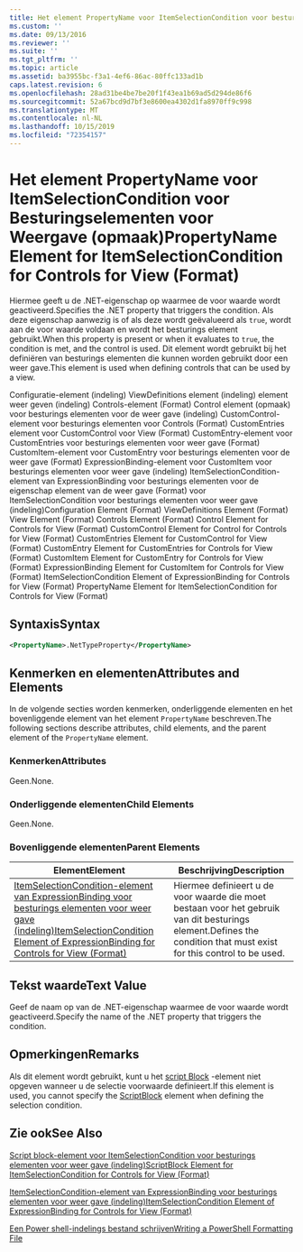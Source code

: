 ```yaml
---
title: Het element PropertyName voor ItemSelectionCondition voor besturings elementen voor weer gave (indeling) | Microsoft Docs
ms.custom: ''
ms.date: 09/13/2016
ms.reviewer: ''
ms.suite: ''
ms.tgt_pltfrm: ''
ms.topic: article
ms.assetid: ba3955bc-f3a1-4ef6-86ac-80ffc133ad1b
caps.latest.revision: 6
ms.openlocfilehash: 28ad31be4be7be20f1f43ea1b69ad5d294de86f6
ms.sourcegitcommit: 52a67bcd9d7bf3e8600ea4302d1fa8970ff9c998
ms.translationtype: MT
ms.contentlocale: nl-NL
ms.lasthandoff: 10/15/2019
ms.locfileid: "72354157"
---
```

# <a name="propertyname-element-for-itemselectioncondition-for-controls-for-view-format"></a><span data-ttu-id="56df2-102">Het element PropertyName voor ItemSelectionCondition voor Besturingselementen voor Weergave (opmaak)</span><span class="sxs-lookup"><span data-stu-id="56df2-102">PropertyName Element for ItemSelectionCondition for Controls for View (Format)</span></span>

<span data-ttu-id="56df2-103">Hiermee geeft u de .NET-eigenschap op waarmee de voor waarde wordt geactiveerd.</span><span class="sxs-lookup"><span data-stu-id="56df2-103">Specifies the .NET property that triggers the condition.</span></span> <span data-ttu-id="56df2-104">Als deze eigenschap aanwezig is of als deze wordt geëvalueerd als `true`, wordt aan de voor waarde voldaan en wordt het besturings element gebruikt.</span><span class="sxs-lookup"><span data-stu-id="56df2-104">When this property is present or when it evaluates to `true`, the condition is met, and the control is used.</span></span> <span data-ttu-id="56df2-105">Dit element wordt gebruikt bij het definiëren van besturings elementen die kunnen worden gebruikt door een weer gave.</span><span class="sxs-lookup"><span data-stu-id="56df2-105">This element is used when defining controls that can be used by a view.</span></span>

<span data-ttu-id="56df2-106">Configuratie-element (indeling) ViewDefinitions element (indeling) element weer geven (indeling) Controls-element (Format) Control element (opmaak) voor besturings elementen voor de weer gave (indeling) CustomControl-element voor besturings elementen voor Controls (Format) CustomEntries element voor CustomControl voor View (Format) CustomEntry-element voor CustomEntries voor besturings elementen voor weer gave (Format) CustomItem-element voor CustomEntry voor besturings elementen voor de weer gave (Format) ExpressionBinding-element voor CustomItem voor besturings elementen voor weer gave (indeling) ItemSelectionCondition-element van ExpressionBinding voor besturings elementen voor de eigenschap element van de weer gave (Format) voor ItemSelectionCondition voor besturings elementen voor weer gave (indeling)</span><span class="sxs-lookup"><span data-stu-id="56df2-106">Configuration Element (Format) ViewDefinitions Element (Format) View Element (Format) Controls Element (Format) Control Element for Controls for View (Format) CustomControl Element for Control for Controls for View (Format) CustomEntries Element for CustomControl for View (Format) CustomEntry Element for CustomEntries for Controls for View (Format) CustomItem Element for CustomEntry for Controls for View (Format) ExpressionBinding Element for CustomItem for Controls for View (Format) ItemSelectionCondition Element of ExpressionBinding for Controls for View (Format) PropertyName Element for ItemSelectionCondition for Controls for View (Format)</span></span>

## <a name="syntax"></a><span data-ttu-id="56df2-107">Syntaxis</span><span class="sxs-lookup"><span data-stu-id="56df2-107">Syntax</span></span>

```xml
<PropertyName>.NetTypeProperty</PropertyName>
```

## <a name="attributes-and-elements"></a><span data-ttu-id="56df2-108">Kenmerken en elementen</span><span class="sxs-lookup"><span data-stu-id="56df2-108">Attributes and Elements</span></span>

<span data-ttu-id="56df2-109">In de volgende secties worden kenmerken, onderliggende elementen en het bovenliggende element van het element `PropertyName` beschreven.</span><span class="sxs-lookup"><span data-stu-id="56df2-109">The following sections describe attributes, child elements, and the parent element of the `PropertyName` element.</span></span>

### <a name="attributes"></a><span data-ttu-id="56df2-110">Kenmerken</span><span class="sxs-lookup"><span data-stu-id="56df2-110">Attributes</span></span>

<span data-ttu-id="56df2-111">Geen.</span><span class="sxs-lookup"><span data-stu-id="56df2-111">None.</span></span>

### <a name="child-elements"></a><span data-ttu-id="56df2-112">Onderliggende elementen</span><span class="sxs-lookup"><span data-stu-id="56df2-112">Child Elements</span></span>

<span data-ttu-id="56df2-113">Geen.</span><span class="sxs-lookup"><span data-stu-id="56df2-113">None.</span></span>

### <a name="parent-elements"></a><span data-ttu-id="56df2-114">Bovenliggende elementen</span><span class="sxs-lookup"><span data-stu-id="56df2-114">Parent Elements</span></span>

|<span data-ttu-id="56df2-115">Element</span><span class="sxs-lookup"><span data-stu-id="56df2-115">Element</span></span>|<span data-ttu-id="56df2-116">Beschrijving</span><span class="sxs-lookup"><span data-stu-id="56df2-116">Description</span></span>|
|-------------|-----------------|
|[<span data-ttu-id="56df2-117">ItemSelectionCondition-element van ExpressionBinding voor besturings elementen voor weer gave (indeling)</span><span class="sxs-lookup"><span data-stu-id="56df2-117">ItemSelectionCondition Element of ExpressionBinding for Controls for View (Format)</span></span>](./itemselectioncondition-element-for-expressionbinding-for-controls-for-view-format.md)|<span data-ttu-id="56df2-118">Hiermee definieert u de voor waarde die moet bestaan voor het gebruik van dit besturings element.</span><span class="sxs-lookup"><span data-stu-id="56df2-118">Defines the condition that must exist for this control to be used.</span></span>|

## <a name="text-value"></a><span data-ttu-id="56df2-119">Tekst waarde</span><span class="sxs-lookup"><span data-stu-id="56df2-119">Text Value</span></span>

<span data-ttu-id="56df2-120">Geef de naam op van de .NET-eigenschap waarmee de voor waarde wordt geactiveerd.</span><span class="sxs-lookup"><span data-stu-id="56df2-120">Specify the name of the .NET property that triggers the condition.</span></span>

## <a name="remarks"></a><span data-ttu-id="56df2-121">Opmerkingen</span><span class="sxs-lookup"><span data-stu-id="56df2-121">Remarks</span></span>

<span data-ttu-id="56df2-122">Als dit element wordt gebruikt, kunt u het [script Block](./scriptblock-element-for-itemselectioncondition-for-controls-for-view-format.md) -element niet opgeven wanneer u de selectie voorwaarde definieert.</span><span class="sxs-lookup"><span data-stu-id="56df2-122">If this element is used, you cannot specify the [ScriptBlock](./scriptblock-element-for-itemselectioncondition-for-controls-for-view-format.md) element when defining the selection condition.</span></span>

## <a name="see-also"></a><span data-ttu-id="56df2-123">Zie ook</span><span class="sxs-lookup"><span data-stu-id="56df2-123">See Also</span></span>

[<span data-ttu-id="56df2-124">Script block-element voor ItemSelectionCondition voor besturings elementen voor weer gave (indeling)</span><span class="sxs-lookup"><span data-stu-id="56df2-124">ScriptBlock Element for ItemSelectionCondition for Controls for View (Format)</span></span>](./scriptblock-element-for-itemselectioncondition-for-controls-for-view-format.md)

[<span data-ttu-id="56df2-125">ItemSelectionCondition-element van ExpressionBinding voor besturings elementen voor weer gave (indeling)</span><span class="sxs-lookup"><span data-stu-id="56df2-125">ItemSelectionCondition Element of ExpressionBinding for Controls for View (Format)</span></span>](./itemselectioncondition-element-for-expressionbinding-for-controls-for-view-format.md)

[<span data-ttu-id="56df2-126">Een Power shell-indelings bestand schrijven</span><span class="sxs-lookup"><span data-stu-id="56df2-126">Writing a PowerShell Formatting File</span></span>](./writing-a-powershell-formatting-file.md)
